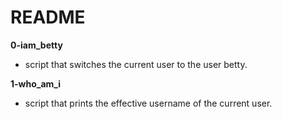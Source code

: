 # README

**0-iam_betty**
* script that switches the current user to the user betty.

**1-who_am_i**
* script that prints the effective username of the current user.